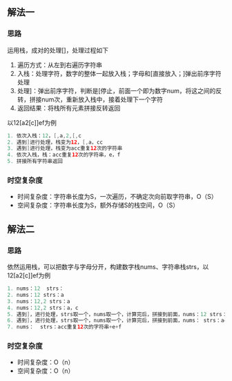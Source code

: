 ## 解法一
### 思路
运用栈，成对的处理[]，处理过程如下
1. 遍历方式：从左到右遍历字符串
2. 入栈：处理字符，数字的整体一起放入栈；字母和[直接放入；]弹出前序字符处理
3. 处理]：弹出前序字符，判断是[停止，前面一个即为数字num，将这之间的反转，拼接num次，重新放入栈中，接着处理下一个字符
4. 返回结果：将栈所有元素拼接反转返回

以12[a2[c]]ef为例
```java
1. 依次入栈：12，[,a,2,[,c
2. 遇到]进行处理，栈变为12，[,a，cc
3. 遇到]进行处理，栈变为acc重复12次的字符串
4. 依次入栈，栈：acc重复12次的字符串，e，f
5. 拼接所有字符串返回
```

### 时空复杂度
- 时间复杂度：字符串长度为S，一次遍历，不确定次向前取字符串，O（S）
- 空间复杂度：字符串长度为S，额外存储S的栈空间，O（S）

## 解法二
### 思路
依然运用栈，可以把数字与字母分开，构建数字栈nums、字符串栈strs，以12[a2[c]]ef为例
```java
1. nums：12  strs：
2. nums：12 strs：a
3. nums：12,2 strs：a
4. nums：12,2 strs：a，c
5. 遇到]，进行处理，strs取一个，nums取一个，计算完后，拼接到前面，nums：12 strs：acc
6. 遇到]，进行处理，strs取一个，nums取一个，计算完后，拼接到前面，nums： strs：acc重复12次的字符串
7. nums：  strs：acc重复12次的字符串+e+f
```

### 时空复杂度
- 时间复杂度：O（n）
- 空间复杂度：O（n）

